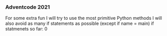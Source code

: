 ### Adventcode 2021

For some extra fun I will try to use the most primitive Python methods
I will also avoid as many if statements as possible (except if name = main)
if statmenets so far: 0
